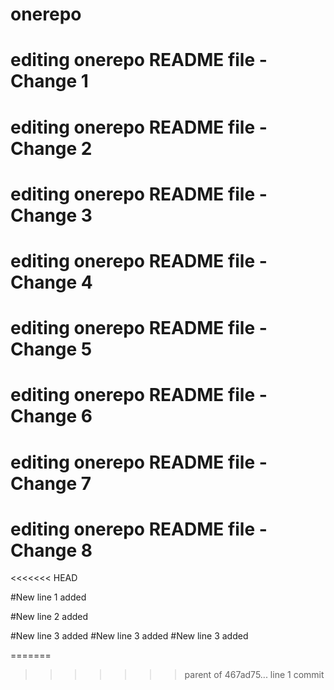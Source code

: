 # onerepo
 # editing onerepo README file - Change 1
 # editing onerepo README file - Change 2
 # editing onerepo README file - Change 3
 # editing onerepo README file - Change 4
 
 # editing onerepo README file - Change 5
 # editing onerepo README file - Change 6
 # editing onerepo README file - Change 7
 # editing onerepo README file - Change 8
<<<<<<< HEAD
 
 #New line 1 added
 

 #New line 2 added
 
 #New line 3 added
 #New line 3 added
 #New line 3 added

=======
>>>>>>> parent of 467ad75... line 1 commit
